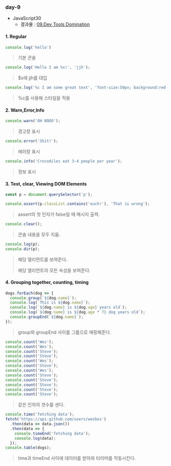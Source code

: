 ### day-9

* JavaScript30
  * 결과물 : [09.Dev Tools Domination](https://jjh106.github.io/saturdayJS/day-9/09-DevToolsDomination/index.html)

#### 1. Regular

```javascript
console.log('hello')
```

> 기본 콘솔

```javascript
console.log('Hello I am %s!', 'jjh');
```

> $s에 jjh를 대입

```javascript
console.log('%c I am some great text', 'font-size:50px; background:red');
```

> %c를 사용해 스타일을 적용

#### 2. Warn,Error,Info

```javascript
console.warn('OH NOOO');
```

> 경고창 표시

```javascript
console.error('Shit!');
```

> 에러창 표시

```javascript
console.info('Crocodiles eat 3-4 people per year');
```

> 정보 표시

#### 3. Test, clear, Viewing DOM Elements

```javascript
const p = document.querySelector('p');

console.assert(p.classList.contains('ouch!'), 'That is wrong');
```

> assert의 첫 인자가 false일 때 메시지 출력.

```javascript
console.clear();
```

> 콘솔 내용을 모두 지움.

```javascript
console.log(p);
console.dir(p);
```

> 해당 엘리먼트를 보여준다.
>
> 해당 엘리먼트의 모든 속성을 보여준다.

#### 4. Grouping together, counting, timing

```javascript
dogs.forEach(dog => {
  console.group(`${dog.name}`);
  console.log(`This is ${dog.name}`);
  console.log(`${dog.name} is ${dog.age} years old`);
  console.log(`${dog.name} is ${dog.age * 7} dog years old`);
  console.groupEnd(`${dog.name}`);
});
```

> group와 groupEnd 사이를 그룹으로 매핑해준다.

```javascript
console.count('Wes'); 
console.count('Wes'); 
console.count('Steve'); 
console.count('Steve'); 
console.count('Wes'); 
console.count('Steve'); 
console.count('Wes'); 
console.count('Steve'); 
console.count('Steve'); 
console.count('Steve'); 
console.count('Steve'); 
console.count('Steve');
```

> 같은 인자의 갯수를 센다.

```javascript
console.time('fetching data'); 
fetch('https://api.github.com/users/wesbos') 
  .then(data => data.json()) 
  .then(data => { 
    console.timeEnd('fetching data'); 
    console.log(data); 
  }); 
console.table(dogs);
```

> time과 timeEnd 사이에 데이터를 받아와 타이머를 작동시킨다.